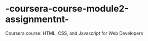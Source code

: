 # -coursera-course-module2-assignmentnt-
Coursera course: HTML, CSS, and Javascript for Web Developers
